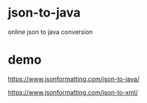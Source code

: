# json-to-java
online json to java conversion

# demo
https://www.jsonformatting.com/json-to-java/

https://www.jsonformatting.com/json-to-xml/
